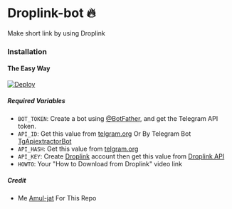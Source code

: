 # Droplink-bot 🔥

Make short link by using Droplink

### Installation

#### The Easy Way

[![Deploy](https://www.herokucdn.com/deploy/button.svg)](https://www.heroku.com/deploy?template=https://github.com/cheesy554/testDu-link)

##### Required Variables

- `BOT_TOKEN`: Create a bot using [@BotFather](https://telegram.dog/BotFather), and get the Telegram API token.
- `API_ID`: Get this value from [telgram.org](https://my.telegram.org/apps) Or By Telegram Bot [TgApiextractorBot](https://telegram.dog/TgApiextractorBot)
- `API_HASH`: Get this value from [telgram.org](https://my.telegram.org/apps)
- `API_KEY`: Create [Droplink](https://Droplinks.co/) account then get this value from [Droplink API](https://Droplinks.co/member/tools/api)
- `HOWTO`: Your "How to Download from Droplink" video link

##### Credit

- Me [Amul-jat](https://github.com/Amul-jat) For This Repo
